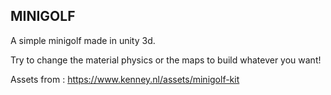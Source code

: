 ## MINIGOLF
A simple minigolf made in unity 3d.

Try to change the material physics or the maps to build whatever you want!

Assets from : https://www.kenney.nl/assets/minigolf-kit

